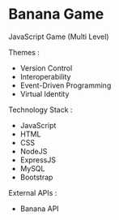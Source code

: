 # Banana Game

JavaScript Game
(Multi Level)

Themes :

- Version Control
- Interoperability
- Event-Driven Programming
- Virtual Identity

Technology Stack :

- JavaScript
- HTML
- CSS
- NodeJS
- ExpressJS
- MySQL
- Bootstrap

External APIs :

- Banana API
